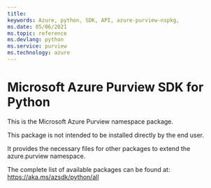 ```yaml
---
title: 
keywords: Azure, python, SDK, API, azure-purview-nspkg,
ms.date: 05/06/2021
ms.topic: reference
ms.devlang: python
ms.service: purview
ms.technology: azure
---
```

# Microsoft Azure Purview SDK for Python

This is the Microsoft Azure Purview namespace package.

This package is not intended to be installed directly by the end user.

It provides the necessary files for other packages to extend the
azure.purview namespace.

The complete list of available packages can be found at:
https://aka.ms/azsdk/python/all

